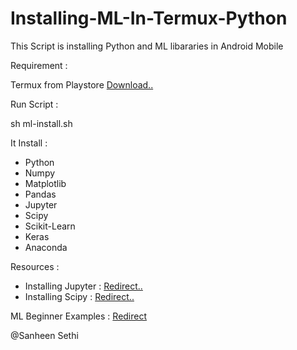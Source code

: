 # Installing-ML-In-Termux-Python
This Script is installing Python and ML libararies in Android Mobile

Requirement :

Termux from Playstore [Download..](https://play.google.com/store/apps/details?id=com.termux)

Run Script : 

sh ml-install.sh

It Install :

* Python 
* Numpy
* Matplotlib
* Pandas 
* Jupyter
* Scipy
* Scikit-Learn
* Keras
* Anaconda

Resources :
 
* Installing Jupyter : [Redirect..](http://www.leouieda.com/blog/scipy-on-android.html)
* Installing Scipy : [Redirect..](https://wiki.termux.com/wiki/Package_Management#its-pointless_.28live_the_dream.29)

ML Beginner Examples : [Redirect](https://github.com/Subarno/MachineLearningPracticePrograms)

@Sanheen Sethi